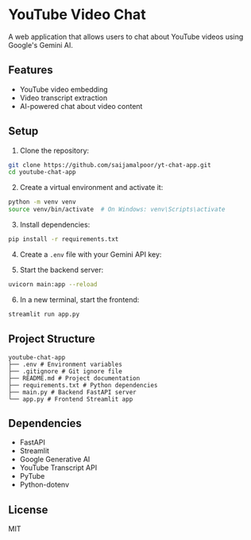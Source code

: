 # YouTube Video Chat 

A web application that allows users to chat about YouTube videos using Google's Gemini AI.

## Features

- YouTube video embedding
- Video transcript extraction
- AI-powered chat about video content


## Setup

1. Clone the repository:
```bash
git clone https://github.com/saijamalpoor/yt-chat-app.git
cd youtube-chat-app
```

2. Create a virtual environment and activate it:
```bash
python -m venv venv
source venv/bin/activate  # On Windows: venv\Scripts\activate
```

3. Install dependencies:
```bash
pip install -r requirements.txt
```

4. Create a `.env` file with your Gemini API key:


5. Start the backend server:
```bash
uvicorn main:app --reload
```

6. In a new terminal, start the frontend:
```bash
streamlit run app.py
```

## Project Structure

```text
youtube-chat-app
├── .env # Environment variables
├── .gitignore # Git ignore file
├── README.md # Project documentation
├── requirements.txt # Python dependencies
├── main.py # Backend FastAPI server
└── app.py # Frontend Streamlit app
```

## Dependencies

- FastAPI
- Streamlit
- Google Generative AI
- YouTube Transcript API
- PyTube
- Python-dotenv

## License

MIT


